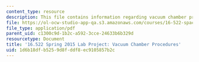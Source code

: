 ```yaml
---
content_type: resource
description: This file contains information regarding vacuum chamber procedures.
file: https://ol-ocw-studio-app-qa.s3.amazonaws.com/courses/16-522-space-propulsion-spring-2015/1d6b18dfb5259d8fddf8ec9105857b2c_MIT16_522S15_LabVacuumSPL2.pdf
file_type: application/pdf
parent_uid: c1300c9d-1b2c-a592-3cce-24633b6b329d
resourcetype: Document
title: '16.522 Spring 2015 Lab Project: Vacuum Chamber Procedures'
uid: 1d6b18df-b525-9d8f-ddf8-ec9105857b2c
---
```

